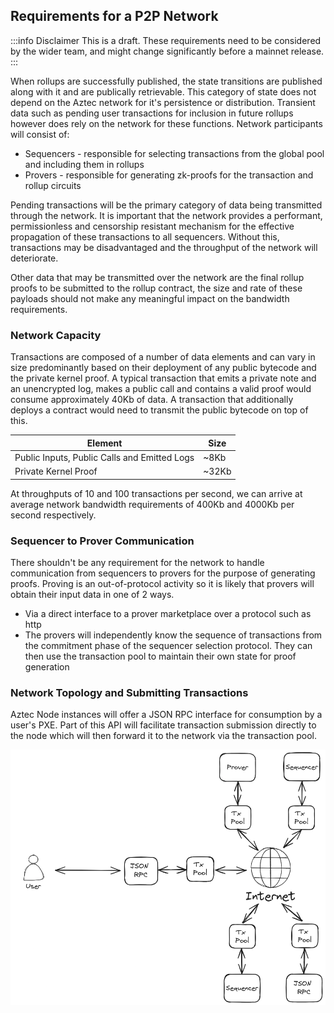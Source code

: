 ## Requirements for a P2P Network

:::info Disclaimer
This is a draft. These requirements need to be considered by the wider team, and might change significantly before a mainnet release.
:::

When rollups are successfully published, the state transitions are published along with it and are publically retrievable. This category of state does not depend on the Aztec network for it's persistence or distribution. Transient data such as pending user transactions for inclusion in future rollups however does rely on the network for these functions. Network participants will consist of:

* Sequencers - responsible for selecting transactions from the global pool and including them in rollups
* Provers - responsible for generating zk-proofs for the transaction and rollup circuits

Pending transactions will be the primary category of data being transmitted through the network. It is important that the network provides a performant, permissionless and censorship resistant mechanism for the effective propagation of these transactions to all sequencers. Without this, transactions may be disadvantaged and the throughput of the network will deteriorate.

Other data that may be transmitted over the network are the final rollup proofs to be submitted to the rollup contract, the size and rate of these payloads should not make any meaningful impact on the bandwidth requirements.

### Network Capacity

Transactions are composed of a number of data elements and can vary in size predominantly based on their deployment of any public bytecode and the private kernel proof. A typical transaction that emits a private note and an unencrypted log, makes a public call and contains a valid proof would consume approximately 40Kb of data. A transaction that additionally deploys a contract would need to transmit the public bytecode on top of this.

| Element | Size |
| ------- | ---------------- |
| Public Inputs, Public Calls and Emitted Logs | ~8Kb |
| Private Kernel Proof | ~32Kb |

At throughputs of 10 and 100 transactions per second, we can arrive at average network bandwidth requirements of 400Kb and 4000Kb per second respectively.

### Sequencer to Prover Communication

There shouldn't be any requirement for the network to handle communication from sequencers to provers for the purpose of generating proofs. Proving is an out-of-protocol activity so it is likely that provers will obtain their input data in one of 2 ways.

* Via a direct interface to a prover marketplace over a protocol such as http
* The provers will independently know the sequence of transactions from the commitment phase of the sequencer selection protocol. They can then use the transaction pool to maintain their own state for proof generation

### Network Topology and Submitting Transactions

Aztec Node instances will offer a JSON RPC interface for consumption by a user's PXE. Part of this API will facilitate transaction submission directly to the node which will then forward it to the network via the transaction pool.

![P2P Network](../decentralisation/images/network.png)







